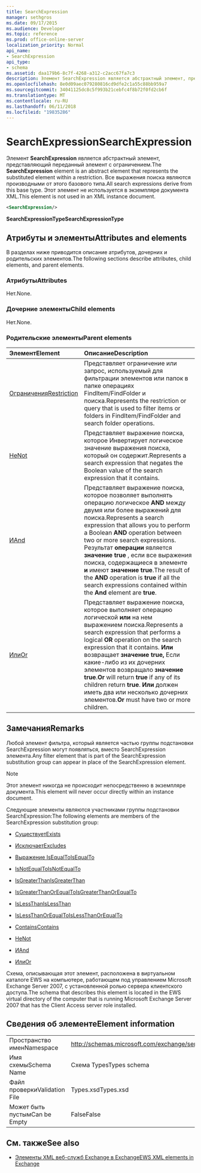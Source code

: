 ```yaml
---
title: SearchExpression
manager: sethgros
ms.date: 09/17/2015
ms.audience: Developer
ms.topic: reference
ms.prod: office-online-server
localization_priority: Normal
api_name:
- SearchExpression
api_type:
- schema
ms.assetid: daa179b6-8c7f-4268-a312-c2acc67fa7c3
description: Элемент SearchExpression является абстрактный элемент, представляющий переданный элемент с ограничением. Все выражения поиска являются производными от этого базового типа. Этот элемент не используется в экземпляре документа XML.
ms.openlocfilehash: 8e0d09aec079280816cd9dfe2c1a55c88bb959a7
ms.sourcegitcommit: 34041125dc8c5f993b21cebfc4f8b72f0fd2cb6f
ms.translationtype: MT
ms.contentlocale: ru-RU
ms.lasthandoff: 06/11/2018
ms.locfileid: "19835286"
---
```

# <a name="searchexpression"></a><span data-ttu-id="f06a6-105">SearchExpression</span><span class="sxs-lookup"><span data-stu-id="f06a6-105">SearchExpression</span></span>

<span data-ttu-id="f06a6-106">Элемент **SearchExpression** является абстрактный элемент, представляющий переданный элемент с ограничением.</span><span class="sxs-lookup"><span data-stu-id="f06a6-106">The **SearchExpression** element is an abstract element that represents the substituted element within a restriction.</span></span> <span data-ttu-id="f06a6-107">Все выражения поиска являются производными от этого базового типа.</span><span class="sxs-lookup"><span data-stu-id="f06a6-107">All search expressions derive from this base type.</span></span> <span data-ttu-id="f06a6-108">Этот элемент не используется в экземпляре документа XML.</span><span class="sxs-lookup"><span data-stu-id="f06a6-108">This element is not used in an XML instance document.</span></span> 
  
```xml
<SearchExpression/>
```

 <span data-ttu-id="f06a6-109">**SearchExpressionType**</span><span class="sxs-lookup"><span data-stu-id="f06a6-109">**SearchExpressionType**</span></span>
## <a name="attributes-and-elements"></a><span data-ttu-id="f06a6-110">Атрибуты и элементы</span><span class="sxs-lookup"><span data-stu-id="f06a6-110">Attributes and elements</span></span>

<span data-ttu-id="f06a6-111">В разделах ниже приводится описание атрибутов, дочерних и родительских элементов.</span><span class="sxs-lookup"><span data-stu-id="f06a6-111">The following sections describe attributes, child elements, and parent elements.</span></span>
  
### <a name="attributes"></a><span data-ttu-id="f06a6-112">Атрибуты</span><span class="sxs-lookup"><span data-stu-id="f06a6-112">Attributes</span></span>

<span data-ttu-id="f06a6-113">Нет.</span><span class="sxs-lookup"><span data-stu-id="f06a6-113">None.</span></span>
  
### <a name="child-elements"></a><span data-ttu-id="f06a6-114">Дочерние элементы</span><span class="sxs-lookup"><span data-stu-id="f06a6-114">Child elements</span></span>

<span data-ttu-id="f06a6-115">Нет.</span><span class="sxs-lookup"><span data-stu-id="f06a6-115">None.</span></span>
  
### <a name="parent-elements"></a><span data-ttu-id="f06a6-116">Родительские элементы</span><span class="sxs-lookup"><span data-stu-id="f06a6-116">Parent elements</span></span>

|<span data-ttu-id="f06a6-117">**Элемент**</span><span class="sxs-lookup"><span data-stu-id="f06a6-117">**Element**</span></span>|<span data-ttu-id="f06a6-118">**Описание**</span><span class="sxs-lookup"><span data-stu-id="f06a6-118">**Description**</span></span>|
|:-----|:-----|
|[<span data-ttu-id="f06a6-119">Ограничения</span><span class="sxs-lookup"><span data-stu-id="f06a6-119">Restriction</span></span>](restriction.md) <br/> |<span data-ttu-id="f06a6-120">Представляет ограничение или запрос, используемый для фильтрации элементов или папок в папке операциях FindItem/FindFolder и поиска.</span><span class="sxs-lookup"><span data-stu-id="f06a6-120">Represents the restriction or query that is used to filter items or folders in FindItem/FindFolder and search folder operations.</span></span>  <br/> |
|[<span data-ttu-id="f06a6-121">Не</span><span class="sxs-lookup"><span data-stu-id="f06a6-121">Not</span></span>](not.md) <br/> |<span data-ttu-id="f06a6-122">Представляет выражение поиска, которое Инвертирует логическое значение выражения поиска, который он содержит.</span><span class="sxs-lookup"><span data-stu-id="f06a6-122">Represents a search expression that negates the Boolean value of the search expression that it contains.</span></span>  <br/> |
|[<span data-ttu-id="f06a6-123">И</span><span class="sxs-lookup"><span data-stu-id="f06a6-123">And</span></span>](and.md) <br/> |<span data-ttu-id="f06a6-124">Представляет выражение поиска, которое позволяет выполнять операцию логическое **AND** между двумя или более выражений для поиска.</span><span class="sxs-lookup"><span data-stu-id="f06a6-124">Represents a search expression that allows you to perform a Boolean **AND** operation between two or more search expressions.</span></span> <span data-ttu-id="f06a6-125">Результат **операции** является **значение true** , если все выражения поиска, содержащиеся в элементе **и** имеют **значение true**.</span><span class="sxs-lookup"><span data-stu-id="f06a6-125">The result of the **AND** operation is **true** if all the search expressions contained within the **And** element are **true**.</span></span>  <br/> |
|[<span data-ttu-id="f06a6-126">Или</span><span class="sxs-lookup"><span data-stu-id="f06a6-126">Or</span></span>](or.md) <br/> |<span data-ttu-id="f06a6-127">Представляет выражение поиска, которое выполняет операцию логической **или** на нем выражением поиска.</span><span class="sxs-lookup"><span data-stu-id="f06a6-127">Represents a search expression that performs a logical **OR** operation on the search expression that it contains.</span></span> <span data-ttu-id="f06a6-128">**Или** возвращает **значение true,** Если какие-либо из их дочерних элементов возвращало **значение true**.</span><span class="sxs-lookup"><span data-stu-id="f06a6-128">**Or** will return **true** if any of its children return **true**.</span></span> <span data-ttu-id="f06a6-129">**Или** должен иметь два или несколько дочерних элементов.</span><span class="sxs-lookup"><span data-stu-id="f06a6-129">**Or** must have two or more children.</span></span>  <br/> |
   
## <a name="remarks"></a><span data-ttu-id="f06a6-130">Замечания</span><span class="sxs-lookup"><span data-stu-id="f06a6-130">Remarks</span></span>

<span data-ttu-id="f06a6-131">Любой элемент фильтра, который является частью группы подстановки SearchExpression могут появляться, вместо SearchExpression элемента.</span><span class="sxs-lookup"><span data-stu-id="f06a6-131">Any filter element that is part of the SearchExpression substitution group can appear in place of the SearchExpression element.</span></span>
  
> [!NOTE]
> <span data-ttu-id="f06a6-132">Этот элемент никогда не происходит непосредственно в экземпляре документа.</span><span class="sxs-lookup"><span data-stu-id="f06a6-132">This element will never occur directly within an instance document.</span></span> 
  
<span data-ttu-id="f06a6-133">Следующие элементы являются участниками группы подстановки SearchExpression:</span><span class="sxs-lookup"><span data-stu-id="f06a6-133">The following elements are members of the SearchExpression substitution group:</span></span>
  
- [<span data-ttu-id="f06a6-134">Существует</span><span class="sxs-lookup"><span data-stu-id="f06a6-134">Exists</span></span>](exists.md)
    
- [<span data-ttu-id="f06a6-135">Исключает</span><span class="sxs-lookup"><span data-stu-id="f06a6-135">Excludes</span></span>](excludes.md)
    
- [<span data-ttu-id="f06a6-136">Выражение IsEqualTo</span><span class="sxs-lookup"><span data-stu-id="f06a6-136">IsEqualTo</span></span>](isequalto.md)
    
- [<span data-ttu-id="f06a6-137">IsNotEqualTo</span><span class="sxs-lookup"><span data-stu-id="f06a6-137">IsNotEqualTo</span></span>](isnotequalto.md)
    
- [<span data-ttu-id="f06a6-138">IsGreaterThan</span><span class="sxs-lookup"><span data-stu-id="f06a6-138">IsGreaterThan</span></span>](isgreaterthan.md)
    
- [<span data-ttu-id="f06a6-139">IsGreaterThanOrEqualTo</span><span class="sxs-lookup"><span data-stu-id="f06a6-139">IsGreaterThanOrEqualTo</span></span>](isgreaterthanorequalto.md)
    
- [<span data-ttu-id="f06a6-140">IsLessThan</span><span class="sxs-lookup"><span data-stu-id="f06a6-140">IsLessThan</span></span>](islessthan.md)
    
- [<span data-ttu-id="f06a6-141">IsLessThanOrEqualTo</span><span class="sxs-lookup"><span data-stu-id="f06a6-141">IsLessThanOrEqualTo</span></span>](islessthanorequalto.md)
    
- [<span data-ttu-id="f06a6-142">Contains</span><span class="sxs-lookup"><span data-stu-id="f06a6-142">Contains</span></span>](contains.md)
    
- [<span data-ttu-id="f06a6-143">Не</span><span class="sxs-lookup"><span data-stu-id="f06a6-143">Not</span></span>](not.md)
    
- [<span data-ttu-id="f06a6-144">И</span><span class="sxs-lookup"><span data-stu-id="f06a6-144">And</span></span>](and.md)
    
- [<span data-ttu-id="f06a6-145">Или</span><span class="sxs-lookup"><span data-stu-id="f06a6-145">Or</span></span>](or.md)
    
<span data-ttu-id="f06a6-146">Схема, описывающая этот элемент, расположена в виртуальном каталоге EWS на компьютере, работающем под управлением Microsoft Exchange Server 2007, с установленной ролью сервера клиентского доступа.</span><span class="sxs-lookup"><span data-stu-id="f06a6-146">The schema that describes this element is located in the EWS virtual directory of the computer that is running Microsoft Exchange Server 2007 that has the Client Access server role installed.</span></span>
  
## <a name="element-information"></a><span data-ttu-id="f06a6-147">Сведения об элементе</span><span class="sxs-lookup"><span data-stu-id="f06a6-147">Element information</span></span>

|||
|:-----|:-----|
|<span data-ttu-id="f06a6-148">Пространство имен</span><span class="sxs-lookup"><span data-stu-id="f06a6-148">Namespace</span></span>  <br/> |http://schemas.microsoft.com/exchange/services/2006/types  <br/> |
|<span data-ttu-id="f06a6-149">Имя схемы</span><span class="sxs-lookup"><span data-stu-id="f06a6-149">Schema Name</span></span>  <br/> |<span data-ttu-id="f06a6-150">Схема Types</span><span class="sxs-lookup"><span data-stu-id="f06a6-150">Types schema</span></span>  <br/> |
|<span data-ttu-id="f06a6-151">Файл проверки</span><span class="sxs-lookup"><span data-stu-id="f06a6-151">Validation File</span></span>  <br/> |<span data-ttu-id="f06a6-152">Types.xsd</span><span class="sxs-lookup"><span data-stu-id="f06a6-152">Types.xsd</span></span>  <br/> |
|<span data-ttu-id="f06a6-153">Может быть пустым</span><span class="sxs-lookup"><span data-stu-id="f06a6-153">Can be Empty</span></span>  <br/> |<span data-ttu-id="f06a6-154">False</span><span class="sxs-lookup"><span data-stu-id="f06a6-154">False</span></span>  <br/> |
   
## <a name="see-also"></a><span data-ttu-id="f06a6-155">См. также</span><span class="sxs-lookup"><span data-stu-id="f06a6-155">See also</span></span>



- [<span data-ttu-id="f06a6-156">Элементы XML веб-служб Exchange в Exchange</span><span class="sxs-lookup"><span data-stu-id="f06a6-156">EWS XML elements in Exchange</span></span>](ews-xml-elements-in-exchange.md)

